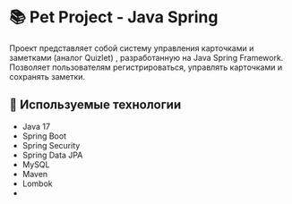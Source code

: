 # 📚 Pet Project - Java Spring

Проект представляет собой систему управления карточками и заметками (аналог Quizlet) , разработанную на Java Spring Framework. Позволяет пользователям регистрироваться, управлять карточками и сохранять заметки.

## 🚀 Используемые технологии
- Java 17
- Spring Boot
- Spring Security
- Spring Data JPA
- MySQL
- Maven
- Lombok
- 
